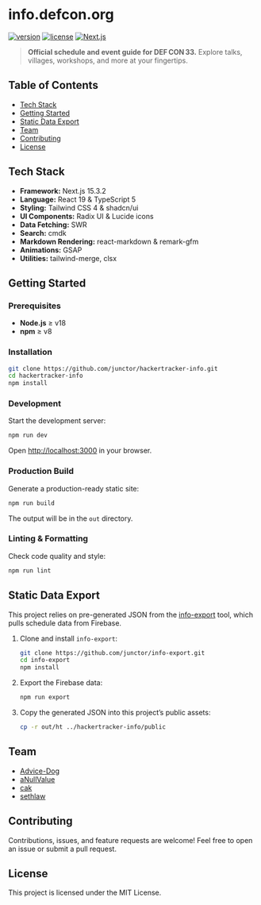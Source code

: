 # info.defcon.org

[![version](https://img.shields.io/badge/version-33.1.0-blue.svg)](https://www.npmjs.com/package/ht-info) [![license](https://img.shields.io/badge/license-MIT-green.svg)](LICENSE) [![Next.js](https://img.shields.io/badge/platform-Next.js-black.svg?logo=next.js)](https://nextjs.org)

> **Official schedule and event guide for DEF CON 33.** Explore talks, villages, workshops, and more at your fingertips.

## Table of Contents

- [Tech Stack](#tech-stack)
- [Getting Started](#getting-started)
- [Static Data Export](#static-data-export)
- [Team](#team)
- [Contributing](#contributing)
- [License](#license)

## Tech Stack

- **Framework:** Next.js 15.3.2
- **Language:** React 19 & TypeScript 5
- **Styling:** Tailwind CSS 4 & shadcn/ui
- **UI Components:** Radix UI & Lucide icons
- **Data Fetching:** SWR
- **Search:** cmdk
- **Markdown Rendering:** react-markdown & remark-gfm
- **Animations:** GSAP
- **Utilities:** tailwind-merge, clsx

## Getting Started

### Prerequisites

- **Node.js** ≥ v18
- **npm** ≥ v8

### Installation

```bash
git clone https://github.com/junctor/hackertracker-info.git
cd hackertracker-info
npm install
```

### Development

Start the development server:

```bash
npm run dev
```

Open [http://localhost:3000](http://localhost:3000) in your browser.

### Production Build

Generate a production-ready static site:

```bash
npm run build
```

The output will be in the `out` directory.

### Linting & Formatting

Check code quality and style:

```bash
npm run lint
```

## Static Data Export

This project relies on pre-generated JSON from the [info-export](https://github.com/junctor/info-export) tool, which pulls schedule data from Firebase.

1. Clone and install `info-export`:

   ```bash
   git clone https://github.com/junctor/info-export.git
   cd info-export
   npm install
   ```

2. Export the Firebase data:

   ```bash
   npm run export
   ```

3. Copy the generated JSON into this project’s public assets:

   ```bash
   cp -r out/ht ../hackertracker-info/public
   ```

## Team

- [Advice-Dog](https://github.com/Advice-Dog)
- [aNullValue](https://github.com/aNullValue)
- [cak](https://github.com/cak)
- [sethlaw](https://github.com/sethlaw)

## Contributing

Contributions, issues, and feature requests are welcome! Feel free to open an issue or submit a pull request.

## License

This project is licensed under the MIT License.
